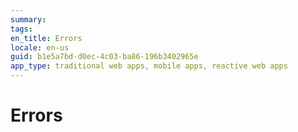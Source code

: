 ```yaml
---
summary:
tags:
en_title: Errors
locale: en-us
guid: b1e5a7bd-d0ec-4c03-ba86-196b3402965e
app_type: traditional web apps, mobile apps, reactive web apps
---
```


# Errors

